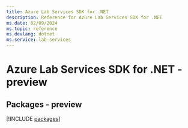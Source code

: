 ```yaml
---
title: Azure Lab Services SDK for .NET
description: Reference for Azure Lab Services SDK for .NET
ms.date: 02/09/2024
ms.topic: reference
ms.devlang: dotnet
ms.service: lab-services
---
```

# Azure Lab Services SDK for .NET - preview
## Packages - preview
[!INCLUDE [packages](lab-services-index.md)]